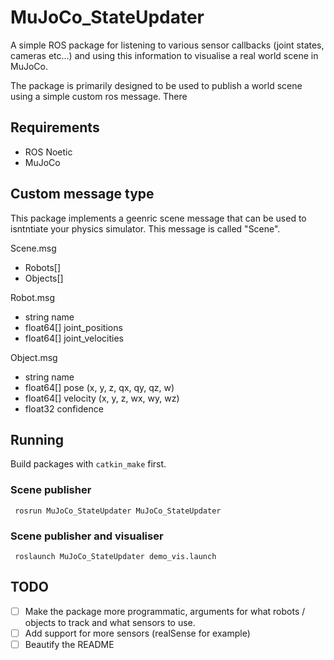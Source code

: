 # MuJoCo_StateUpdater

A simple ROS package for listening to various sensor callbacks (joint states, cameras
etc...) and using this information to visualise a real world scene in MuJoCo.

The package is primarily designed to be used to publish a world scene using a simple
custom ros message. There

## Requirements
- ROS Noetic
- MuJoCo

## Custom message type
This package implements a geenric scene message that can be used to isntntiate your physics 
simulator. This message is called "Scene".

Scene.msg
 - Robots[]
 - Objects[]

Robot.msg
- string name
- float64[] joint_positions
- float64[] joint_velocities

Object.msg
- string name
- float64[] pose (x, y, z, qx, qy, qz, w)
- float64[] velocity (x, y, z, wx, wy, wz)
- float32 confidence

## Running

Build packages with `catkin_make` first.

### Scene publisher

``` rosrun MuJoCo_StateUpdater MuJoCo_StateUpdater```

### Scene publisher and visualiser

``` roslaunch MuJoCo_StateUpdater demo_vis.launch```

## TODO
- [ ] Make the package more programmatic, arguments for what robots / objects to track and what sensors to use.
- [ ] Add support for more sensors (realSense for example)
- [ ] Beautify the README
